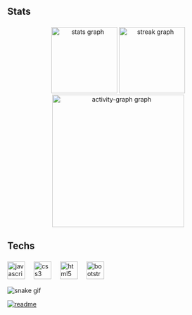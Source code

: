 <h2 align="left">Stats</h2>

###

<div align="center">
  <img src="https://github-readme-stats.vercel.app/api?username=gjramalho&hide_title=false&hide_rank=false&show_icons=true&include_all_commits=true&count_private=true&disable_animations=false&theme=tokyonight&locale=pt-br&hide_border=false&order=1" height="150" alt="stats graph"  />
  <img src="https://streak-stats.demolab.com?user=gjramalho&locale=pt-br&mode=daily&theme=tokyonight&hide_border=false&border_radius=5&order=3" height="150" alt="streak graph"  />
  <img src="https://github-readme-activity-graph.vercel.app/graph?username=gjramalho&radius=16&theme=tokyo-night&area=true&order=5" height="300" alt="activity-graph graph"  />
</div>

###



###

<h2 align="left">Techs</h2>

###

<div align="left">
  <img src="https://cdn.jsdelivr.net/gh/devicons/devicon/icons/javascript/javascript-original.svg" height="40" alt="javascript logo"  />
  <img width="12" />
  <img src="https://cdn.jsdelivr.net/gh/devicons/devicon/icons/css3/css3-original.svg" height="40" alt="css3 logo"  />
  <img width="12" />
  <img src="https://cdn.jsdelivr.net/gh/devicons/devicon/icons/html5/html5-original.svg" height="40" alt="html5 logo"  />
  <img width="12" />
  <img src="https://cdn.jsdelivr.net/gh/devicons/devicon/icons/bootstrap/bootstrap-original.svg" height="40" alt="bootstrap logo"  />
</div>

![snake gif](https://github.com/gjramalho/gjramalho/blob/output/github-contribution-grid-snake.svg)

[![readme](https://github-readme-stats.vercel.app/api/pin/?username=gjramalho&repo=gjramalho&theme=react)](https://github.com/gjramalho/gjramalho)

###
